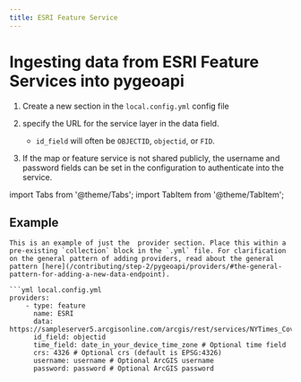 ```yaml
---
title: ESRI Feature Service
---
```

# Ingesting data from ESRI Feature Services into pygeoapi

1. Create a new section in the `local.config.yml` config file

<!-- This data comes from  https://docs.pygeoapi.io/en/latest/data-publishing/ogcapi-features.html#providers via a CC license -->

2. specify the URL for the service layer in the data field.

    - `id_field` will often be `OBJECTID`, `objectid`, or `FID`.

3. If the map or feature service is not shared publicly, the username and password fields can be set in the configuration to authenticate into the service.


import Tabs from '@theme/Tabs';
import TabItem from '@theme/TabItem';

## Example

    This is an example of just the  provider section. Place this within a pre-existing `collection` block in the `.yml` file. For clarification on the general pattern of adding providers, read about the general pattern [here](/contributing/step-2/pygeoapi/providers/#the-general-pattern-for-adding-a-new-data-endpoint).

    ```yml local.config.yml
    providers:
        - type: feature
          name: ESRI
          data: https://sampleserver5.arcgisonline.com/arcgis/rest/services/NYTimes_Covid19Cases_USCounties/MapServer/0
          id_field: objectid
          time_field: date_in_your_device_time_zone # Optional time field
          crs: 4326 # Optional crs (default is EPSG:4326)
          username: username # Optional ArcGIS username
          password: password # Optional ArcGIS password
```

